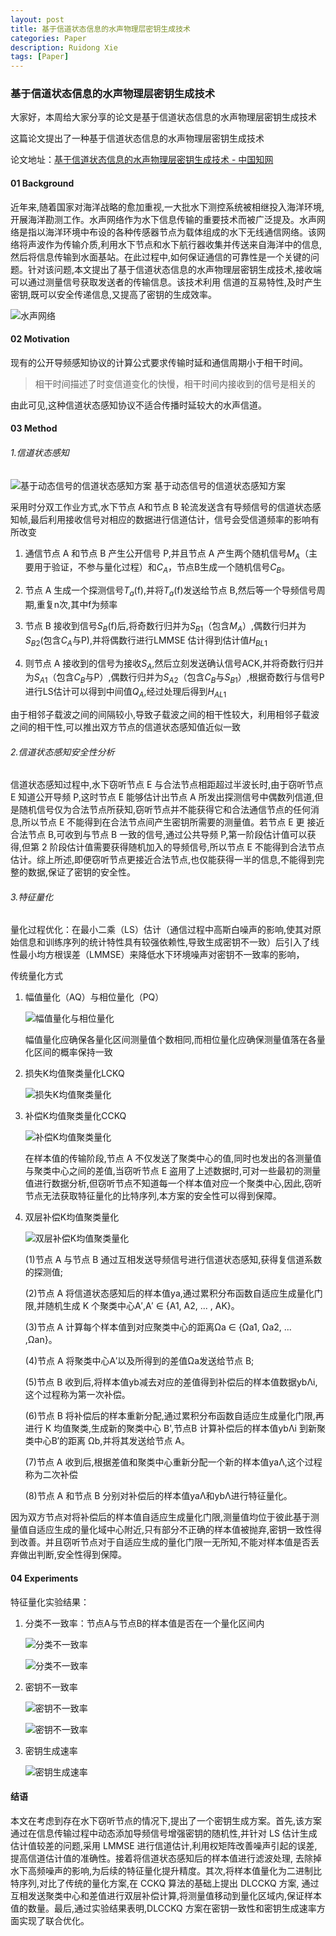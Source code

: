```yaml
---
layout: post
title: 基于信道状态信息的水声物理层密钥生成技术
categories: Paper
description: Ruidong Xie
tags: [Paper]
---
```


### 基于信道状态信息的水声物理层密钥生成技术  

大家好，本周给大家分享的论文是基于信道状态信息的水声物理层密钥生成技术

这篇论文提出了一种基于信道状态信息的水声物理层密钥生成技术

论文地址：[基于信道状态信息的水声物理层密钥生成技术 - 中国知网](https://kns.cnki.net/kcms2/article/abstract?v=-xbefZa1CdtBmD1QbTIRGk5auHqXM5ATvrr1XJug0rpXP-tVLXmS0vZwdBsJdHwRshjGfe0GrAQDZCOKuyT2tvbDdRqGm1tqsP1QFHyYcXD-FbxSzzDhoUR037mS20hDJUEy0vMF0BuaUX3JyIxE8057RbVqFOrHoVKJZDjce-GHxpEc3C3K2tl3D5nFBhaaTpR8hH6g_nIsemBEzAtgzw==&uniplatform=NZKPT)

#### 01 Background

近年来,随着国家对海洋战略的愈加重视,一大批水下测控系统被相继投入海洋环境,开展海洋勘测工作。水声网络作为水下信息传输的重要技术而被广泛提及。水声网络是指以海洋环境中布设的各种传感器节点为载体组成的水下无线通信网络。该网络将声波作为传输介质,利用水下节点和水下航行器收集并传送来自海洋中的信息,然后将信息传输到水面基站。在此过程中,如何保证通信的可靠性是一个关键的问题。针对该问题,本文提出了基于信道状态信息的水声物理层密钥生成技术,接收端可以通过测量信号获取发送者的传输信息。该技术利用  信道的互易特性,及时产生密钥,既可以安全传递信息,又提高了密钥的生成效率。

![水声网络](.\images\posts\xieruidong\01\01.png)

#### 02 Motivation

现有的公开导频感知协议的计算公式要求传输时延和通信周期小于相干时间。

> 相干时间描述了时变信道变化的快慢，相干时间内接收到的信号是相关的

由此可见,这种信道状态感知协议不适合传播时延较大的水声信道。

#### 03 Method

###### 1.信道状态感知

![基于动态信号的信道状态感知方案](.\images\posts\xieruidong\01\02.png)
基于动态信号的信道状态感知方案

采用时分双工作业方式,水下节点 A和节点 B
轮流发送含有导频信号的信道状态感知帧,最后利用接收信号对相应的数据进行信道估计，信号会受信道频率的影响有所改变

1. 通信节点 A 和节点 B 产生公开信号 P,并且节点 A 产生两个随机信号$M_A$（主要用于验证，不参与量化过程）和$C_A$，节点B生成一个随机信号$C_B$。

2. 节点 A 生成一个探测信号$T_a$(f),并将$T_a$(f)发送给节点 B,然后等一个导频信号周期,重复n次,其中f为频率

3. 节点 B 接收到信号$S_B$(f)后,将奇数行归并为$S_{B1}$（包含$M_A$）,偶数行归并为$S_{B2}$(包含$C_A$与P),并将偶数行进行LMMSE 估计得到估计值$H_{BL1}$

4. 则节点 A 接收到的信号为接收$S_A$,然后立刻发送确认信号ACK,并将奇数行归并为$S_{A1}$（包含$C_B$与P）,偶数行归并为$S_{A2}$（包含$C_B$与$S_{B1}$）,根据奇数行与信号P进行LS估计可以得到中间值$Q_A$,经过处理后得到$H_{AL1}$

由于相邻子载波之间的间隔较小,导致子载波之间的相干性较大，利用相邻子载波之间的相干性,可以推出双方节点的信道状态感知值近似一致

###### 2.信道状态感知安全性分析

信道状态感知过程中,水下窃听节点 E 与合法节点相距超过半波长时,由于窃听节点 E 知道公开导频 P,这时节点 E 能够估计出节点 A 所发出探测信号中偶数列信道,但是随机信号仅为合法节点所获知,窃听节点并不能获得它和合法通信节点的任何消息,所以节点 E 不能得到在合法节点间产生密钥所需要的测量值。若节点 E 更 接近合法节点 B,可收到与节点 B 一致的信号,通过公共导频 P,第一阶段估计值可以获得,但第 2 阶段估计值需要获得随机加入的导频信号,所以节点 E 不能得到合法节点估计。综上所述,即便窃听节点更接近合法节点,也仅能获得一半的信息,不能得到完整的数据,保证了密钥的安全性。

###### 3.特征量化

量化过程优化：在最小二乘（LS）估计（通信过程中高斯白噪声的影响,使其对原始信息和训练序列的统计特性具有较强依赖性,导致生成密钥不一致）后引入了线性最小均方根误差（LMMSE）来降低水下环境噪声对密钥不一致率的影响，

传统量化方式

1. 幅值量化（AQ）与相位量化（PQ）
   
   ![幅值量化与相位量化](.\images\posts\xieruidong\01\03.png)
   
   幅值量化应确保各量化区间测量值个数相同,而相位量化应确保测量值落在各量化区间的概率保持一致

2. 损失K均值聚类量化LCKQ
   
   ![损失K均值聚类量化](.\images\posts\xieruidong\01\04.png)

3. 补偿K均值聚类量化CCKQ
   
   ![补偿K均值聚类量化](.\images\posts\xieruidong\01\05.png)
   
   在样本值的传输阶段,节点 A 不仅发送了聚类中心的值,同时也发出的各测量值与聚类中心之间的差值,当窃听节点 E 盗用了上述数据时,可对一些最初的测量值进行数据分析,但窃听节点不知道每一个样本值对应一个聚类中心,因此,窃听节点无法获取特征量化的比特序列,本方案的安全性可以得到保障。

4. 双层补偿K均值聚类量化
   
   <img src=".\images\posts\xieruidong\01\06.png" title="" alt="双层补偿K均值聚类量化" data-align="center">
   
   (1)节点 A 与节点 B 通过互相发送导频信号进行信道状态感知,获得复信道系数的探测值; 
   
   (2)节点 A 将信道状态感知后的样本值ya,通过累积分布函数自适应生成量化门限,并随机生成 K 个聚类中心A′,A′ ∈ {A1, A2, ... , AK}。
   
   (3)节点 A 计算每个样本值到对应聚类中心的距离Ωa ∈ {Ωa1, Ωa2, ... ,Ωan}。
   
   (4)节点 A 将聚类中心A′以及所得到的差值Ωa发送给节点 B;
   
   (5)节点 B 收到后,将样本值yb减去对应的差值得到补偿后的样本值数据ybΛi,这个过程称为第一次补偿。
   
   (6)节点 B 将补偿后的样本重新分配,通过累积分布函数自适应生成量化门限,再进行 K 均值聚类,生成新的聚类中心 B',节点B 计算补偿后的样本值ybΛi 到新聚类中心B′的距离 Ωb,并将其发送给节点 A。
   
   (7)节点 A 收到后,根据差值和聚类中心重新分配一个新的样本值yaΛ,这个过程称为二次补偿
   
   (8)节点 A 和节点 B 分别对补偿后的样本值yaΛ和ybΛ进行特征量化。

因为双方节点对将补偿后的样本值自适应生成量化门限,测量值均位于彼此基于测量值自适应生成的量化域中心附近,只有部分不正确的样本值被抛弃,密钥一致性得到改善。并且窃听节点对于自适应生成的量化门限一无所知,不能对样本值是否丢弃做出判断,安全性得到保障。

#### 04 Experiments

特征量化实验结果：

1. 分类不一致率：节点A与节点B的样本值是否在一个量化区间内
   
   ![分类不一致率](.\images\posts\xieruidong\01\07.png)
   
   ![分类不一致率](.\images\posts\xieruidong\01\08.png)

2. 密钥不一致率
   
   ![密钥不一致率](.\images\posts\xieruidong\01\09.png)
   
   ![密钥不一致率](.\images\posts\xieruidong\01\10.png)

3. 密钥生成速率
   
   ![密钥生成速率](.\images\posts\xieruidong\01\11.png)

#### 结语

本文在考虑到存在水下窃听节点的情况下,提出了一个密钥生成方案。首先,该方案通过在信息传输过程中动态添加导频信号增强密钥的随机性,并针对 LS  估计生成估计值较差的问题,采用 LMMSE 进行信道估计,利用权矩阵改善噪声引起的误差,提高信道估计值的准确性。接着将信道状态感知后的样本值进行滤波处理,  去除掉水下高频噪声的影响,为后续的特征量化提升精度。其次,将样本值量化为二进制比特序列,对比了传统的量化方案,在 CCKQ 算法的基础上提出 DLCCKQ 方案,  通过互相发送聚类中心和差值进行双层补偿计算,将测量值移动到量化区域内,保证样本值的数量。最后,通过实验结果表明,DLCCKQ 方案在密钥一致性和密钥生成速率方面实现了联合优化。
